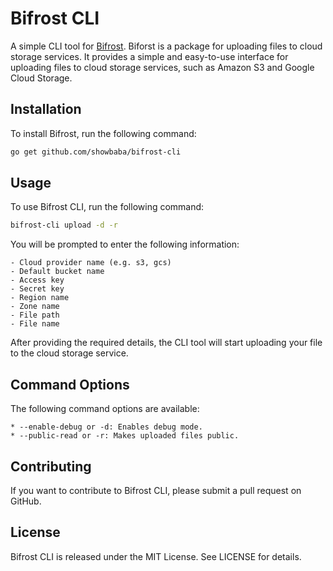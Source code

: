 # Bifrost CLI

A simple CLI tool for [Bifrost](https://github.com/opensaucerer/bifrost/). Biforst is a package for uploading files to cloud storage services. It provides a simple and easy-to-use interface for uploading files to cloud storage services, such as Amazon S3 and Google Cloud Storage.

## Installation

To install Bifrost, run the following command:

```bash
go get github.com/showbaba/bifrost-cli
```

## Usage
To use Bifrost CLI, run the following command:

```bash
bifrost-cli upload -d -r
```

You will be prompted to enter the following information:

    - Cloud provider name (e.g. s3, gcs)
    - Default bucket name
    - Access key
    - Secret key
    - Region name
    - Zone name
    - File path
    - File name

After providing the required details, the CLI tool will start uploading your file to the cloud storage service.

## Command Options
The following command options are available:

    * --enable-debug or -d: Enables debug mode.
    * --public-read or -r: Makes uploaded files public.


## Contributing
If you want to contribute to Bifrost CLI, please submit a pull request on GitHub.

## License
Bifrost CLI is released under the MIT License. See LICENSE for details.